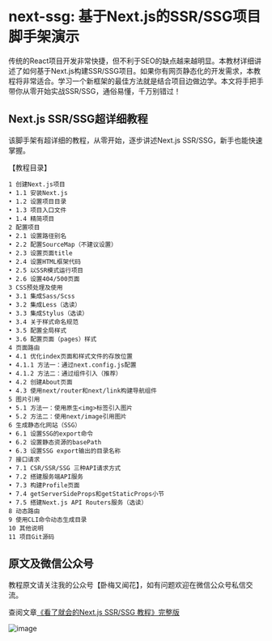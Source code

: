 # next-ssg: 基于Next.js的SSR/SSG项目脚手架演示

传统的React项目开发非常快捷，但不利于SEO的缺点越来越明显。本教材详细讲述了如何基于Next.js构建SSR/SSG项目。如果你有网页静态化的开发需求，本教程将非常适合。学习一个新框架的最佳方法就是结合项目边做边学。本文将手把手带你从零开始实战SSR/SSG，通俗易懂，千万别错过！

## Next.js SSR/SSG超详细教程

该脚手架有超详细的教程，从零开始，逐步讲述Next.js SSR/SSG，新手也能快速掌握。

【教程目录】
```
1 创建Next.js项目
• 1.1 安装Next.js
• 1.2 设置项目目录
• 1.3 项目入口文件
• 1.4 精简项目
2 配置项目
• 2.1 设置路径别名
• 2.2 配置SourceMap（不建议设置）
• 2.3 设置页面title
• 2.4 设置HTML框架代码
• 2.5 以SSR模式运行项目
• 2.6 设置404/500页面
3 CSS预处理及使用
• 3.1 集成Sass/Scss
• 3.2 集成Less（选读）
• 3.3 集成Stylus（选读）
• 3.4 关于样式命名规范
• 3.5 配置全局样式
• 3.6 配置页面（pages）样式
4 页面路由
• 4.1 优化index页面和样式文件的存放位置
• 4.1.1 方法一：通过next.config.js配置
• 4.1.2 方法二：通过组件引入（推荐）
• 4.2 创建About页面
• 4.3 使用next/router和next/link构建导航组件
5 图片引用
• 5.1 方法一：使用原生<img>标签引入图片
• 5.2 方法二：使用next/image引用图片
6 生成静态化网站（SSG）
• 6.1 设置SSG的export命令
• 6.2 设置静态资源的basePath
• 6.3 设置SSG export输出的目录名称
7 接口请求
• 7.1 CSR/SSR/SSG 三种API请求方式
• 7.2 搭建服务端API服务
• 7.3 构建Profile页面
• 7.4 getServerSideProps和getStaticProps小节
• 7.5 搭建Next.js API Routers服务（选读）
8 动态路由
9 使用CLI命令动态生成目录
10 其他说明
11 项目Git源码
```
## 原文及微信公众号

教程原文请关注我的公众号【卧梅又闻花】，如有问题欢迎在微信公众号私信交流。

查阅文章[《看了就会的Next.js SSR/SSG 教程》完整版](https://mp.weixin.qq.com/s/5eaWC88ZvH_l4K6BE18nYA)

![image](https://wx3.sinaimg.cn/large/475dd357ly1gbh774dw0dj210n0ku443.jpg)

